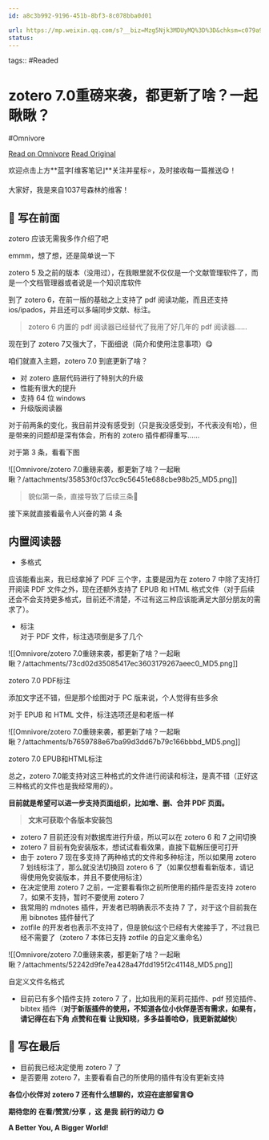 ```yaml
---
id: a8c3b992-9196-451b-8bf3-8c078bba0d01

url: https://mp.weixin.qq.com/s?__biz=Mzg5Njk3MDUyMQ%3D%3D&chksm=c079a9dff70e20c90be62e5ce5509d9bd3bb34b8233c9935ce1978de11f20a50558b5cc9e926&idx=1&mid=2247488425&scene=21&sn=56b3ef0717983fc67a0368cd72529466
status:
---
```



tags::  #Readed 

# zotero 7.0重磅来袭，都更新了啥？一起瞅瞅？
#Omnivore

[Read on Omnivore](https://omnivore.app/me/zotero-7-0-191bb160b3e)
[Read Original](https://mp.weixin.qq.com/s?__biz=Mzg5Njk3MDUyMQ%3D%3D&chksm=c079a9dff70e20c90be62e5ce5509d9bd3bb34b8233c9935ce1978de11f20a50558b5cc9e926&idx=1&mid=2247488425&scene=21&sn=56b3ef0717983fc67a0368cd72529466)

欢迎点击上方**蓝字⌈维客笔记⌋**关注并星标⭐，及时接收每一篇推送😋！

大家好，我是来自1037号森林的维客！  

## 🍟 写在前面 

zotero 应该无需我多作介绍了吧

emmm，想了想，还是简单说一下

zotero 5 及之前的版本（没用过），在我眼里就不仅仅是一个文献管理软件了，而是一个文档管理器或者说是一个知识库软件

到了 zotero 6，在前一版的基础之上支持了 pdf 阅读功能，而且还支持 ios/ipados，并且还可以多端同步文献、标注。

> zotero 6 内置的 pdf 阅读器已经替代了我用了好几年的 pdf 阅读器......

现在到了 zotero 7又强大了，下面细说（简介和使用注意事项）😋

咱们就直入主题，zotero 7.0 到底更新了啥？

* 对 zotero 底层代码进行了特别大的升级
* 性能有很大的提升
* 支持 64 位 windows
* 升级版阅读器

对于前两条的变化，我目前并没有感受到（只是我没感受到，不代表没有哈），但是带来的问题却是深有体会，所有的 zotero 插件都得重写......

对于第 3 条，看看下图

![[Omnivore/zotero 7.0重磅来袭，都更新了啥？一起瞅瞅？/attachments/35853f0cf37cc9c56451e688cbe98b25_MD5.png]]

  
> 貌似第一条，直接导致了后续三条🤣

接下来就直接看最令人兴奋的第 4 条

## 内置阅读器

* 多格式

应该能看出来，我已经拿掉了 PDF 三个字，主要是因为在 zotero 7 中除了支持打开阅读 PDF 文件之外，现在还额外支持了 EPUB 和 HTML 格式文件（对于后续还会不会支持更多格式，目前还不清楚，不过有这三种应该能满足大部分朋友的需求了）。

* 标注  
对于 PDF 文件，标注选项倒是多了几个

![[Omnivore/zotero 7.0重磅来袭，都更新了啥？一起瞅瞅？/attachments/73cd02d35085417ec3603179267aeec0_MD5.png]]

zotero 7.0 PDF标注

添加文字还不错，但是那个绘图对于 PC 版来说，个人觉得有些多余

对于 EPUB 和 HTML 文件，标注选项还是和老版一样

![[Omnivore/zotero 7.0重磅来袭，都更新了啥？一起瞅瞅？/attachments/b7659788e67ba99d3dd67b79c166bbbd_MD5.png]]

zotero 7.0 EPUB和HTML标注

总之，zotero 7.0能支持对这三种格式的文件进行阅读和标注，是真不错（正好这三种格式的文件也是我经常用的）。

**目前就是希望可以进一步支持页面组织，比如增、删、合并 PDF 页面。**

> **文末可获取个各版本安装包**

* zotero 7 目前还没有对数据库进行升级，所以可以在 zotero 6 和 7 之间切换
* zotero 7 目前有免安装版本，想试试看看效果，直接下载解压便可打开
* 由于 zotero 7 现在多支持了两种格式的文件和多种标注，所以如果用 zotero 7 划线标注了，那么就没法切换回 zotero 6 了（如果仅想看看新版本，请记得使用免安装版本，并且不要使用标注）
* 在决定使用 zotero 7 之前，一定要看看你之前所使用的插件是否支持 zotero 7，如果不支持，暂时不要使用 zotero 7
* 我常用的 mdnotes 插件，开发者已明确表示不支持 7 了，对于这个目前我在用 bibnotes 插件替代了
* zotfile 的开发者也表示不支持了，但是貌似这个已经有大佬接手了，不过我已经不需要了（zotero 7 本体已支持 zotfile 的自定义重命名）

![[Omnivore/zotero 7.0重磅来袭，都更新了啥？一起瞅瞅？/attachments/52242d9fe7ea428a47fdd195f2c41148_MD5.png]]

自定义文件名格式

* 目前已有多个插件支持 zotero 7 了，比如我用的茉莉花插件、pdf 预览插件、bibtex 插件（**对于新版插件的使用，不知道各位小伙伴是否有需求，如果有，请记得在右下角** **点赞和在看** **让我知晓，多多益善哈😋，我更新就越快**）

## 🍝 写在最后 

* 目前我已经决定使用 zotero 7 了
* 是否要用 zotero 7，主要看看自己的所使用的插件有没有更新支持

**各位小伙伴对 zotero 7 还有什么想聊的，欢迎在底部留言😋**

**期待您的** **在看/赞赏/分享** **，这** **是我** **前行的动力** **😋**

**A Better You, A Bigger World!**

